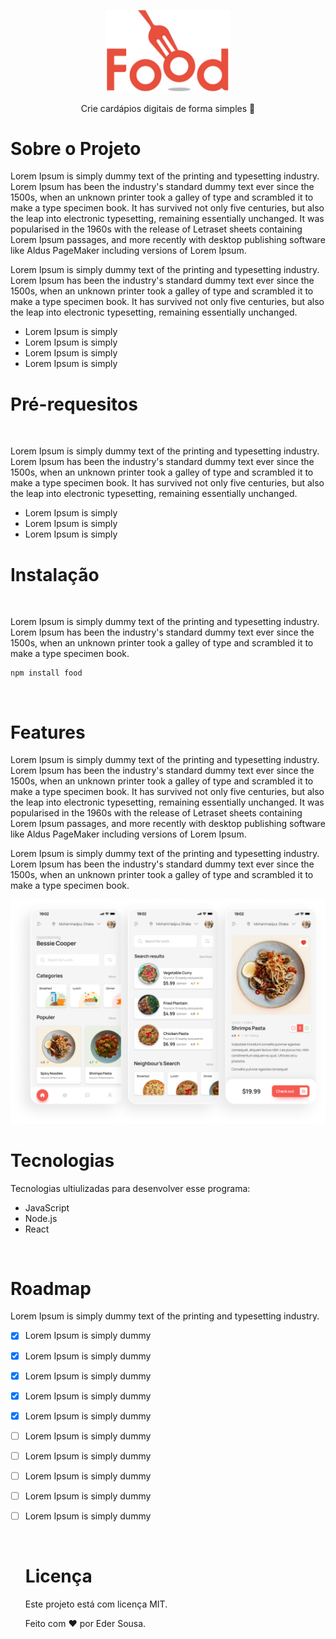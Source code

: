 <p align="center">
  <img src="https://github.com/EderSousa/exercicio-jspro/blob/main/logo.png" alt="food" width="200">
</p>

<p align="center">
  Crie cardápios digitais de forma simples 🍕
</p>
<h1>Sobre o Projeto</h1>
<p>
  Lorem Ipsum is simply dummy text of the printing and typesetting industry. Lorem Ipsum has been the industry's standard dummy text ever since the 1500s, when an unknown printer took a galley of type and scrambled it to make a type specimen book. It has survived not only five centuries, but also the leap into electronic typesetting, remaining essentially unchanged. It was popularised in the 1960s with the release of Letraset sheets containing Lorem Ipsum passages, and more recently with desktop publishing software like Aldus PageMaker including versions of Lorem Ipsum.
</p>

<p>
  Lorem Ipsum is simply dummy text of the printing and typesetting industry. Lorem Ipsum has been the industry's standard dummy text ever since the 1500s, when an unknown printer took a galley of type and scrambled it to make a type specimen book. It has survived not only five centuries, but also the leap into electronic typesetting, remaining essentially unchanged.
</p>

<ul>
  <li>Lorem Ipsum is simply</li>
  <li>Lorem Ipsum is simply</li>
  <li>Lorem Ipsum is simply</li>
  <li>Lorem Ipsum is simply</li>
</ul>

<h1>Pré-requesitos</h1>
<br>
<p>
  Lorem Ipsum is simply dummy text of the printing and typesetting industry. Lorem Ipsum has been the industry's standard dummy text ever since the 1500s, when an unknown printer took a galley of type and scrambled it to make a type specimen book. It has survived not only five centuries, but also the leap into electronic typesetting, remaining essentially unchanged.
</p>
<ul>
  <li>Lorem Ipsum is simply</li>
  <li>Lorem Ipsum is simply</li>
  <li>Lorem Ipsum is simply</li>
</ul>

<h1>Instalação</h1>
<br>
<p>
  Lorem Ipsum is simply dummy text of the printing and typesetting industry. Lorem Ipsum has been the industry's standard dummy text ever since the 1500s, when an unknown printer took a galley of type and scrambled it to make a type specimen book.
</p>

```
npm install food
```
<br>

<h1>Features</h1>
<p>
  Lorem Ipsum is simply dummy text of the printing and typesetting industry. Lorem Ipsum has been the industry's standard dummy text ever since the 1500s, when an unknown printer took a galley of type and scrambled it to make a type specimen book. It has survived not only five centuries, but also the leap into electronic typesetting, remaining essentially unchanged. It was popularised in the 1960s with the release of Letraset sheets containing Lorem Ipsum passages, and more recently with desktop publishing software like Aldus PageMaker including versions of Lorem Ipsum.
</p>
<p>
  Lorem Ipsum is simply dummy text of the printing and typesetting industry. Lorem Ipsum has been the industry's standard dummy text ever since the 1500s, when an unknown printer took a galley of type and scrambled it to make a type specimen book.
</p>

<p align="center">
  <img src="https://github.com/EderSousa/exercicio-jspro/blob/main/mobile.png" alt="food" >
</p>

<h1>Tecnologias</h1>
<p>Tecnologias ultiulizadas para desenvolver esse programa:</p>
<ul>
  <li>JavaScript</li>
  <li>Node.js</li>
  <li>React</li>
</ul>
<br>
<h1>Roadmap</h1>
<p>Lorem Ipsum is simply dummy text of the printing and typesetting industry.</p>

- [x] Lorem Ipsum is simply dummy
- [x] Lorem Ipsum is simply dummy
- [x] Lorem Ipsum is simply dummy
- [x] Lorem Ipsum is simply dummy
- [x] Lorem Ipsum is simply dummy
- [ ] Lorem Ipsum is simply dummy
- [ ] Lorem Ipsum is simply dummy
- [ ] Lorem Ipsum is simply dummy
- [ ] Lorem Ipsum is simply dummy
- [ ] Lorem Ipsum is simply dummy

  <br>

  <h1>Licença</h1>
  <p>Este projeto está com licença MIT.</p>
  <p>Feito com ❤️ por Eder Sousa.</p>
